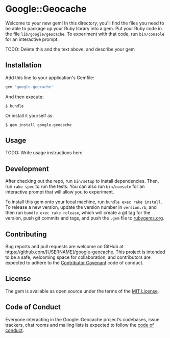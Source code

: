 # Google::Geocache

Welcome to your new gem! In this directory, you'll find the files you need to be able to package up your Ruby library into a gem. Put your Ruby code in the file `lib/google/geocache`. To experiment with that code, run `bin/console` for an interactive prompt.

TODO: Delete this and the text above, and describe your gem

## Installation

Add this line to your application's Gemfile:

```ruby
gem 'google-geocache'
```

And then execute:

    $ bundle

Or install it yourself as:

    $ gem install google-geocache

## Usage

TODO: Write usage instructions here

## Development

After checking out the repo, run `bin/setup` to install dependencies. Then, run `rake spec` to run the tests. You can also run `bin/console` for an interactive prompt that will allow you to experiment.

To install this gem onto your local machine, run `bundle exec rake install`. To release a new version, update the version number in `version.rb`, and then run `bundle exec rake release`, which will create a git tag for the version, push git commits and tags, and push the `.gem` file to [rubygems.org](https://rubygems.org).

## Contributing

Bug reports and pull requests are welcome on GitHub at https://github.com/[USERNAME]/google-geocache. This project is intended to be a safe, welcoming space for collaboration, and contributors are expected to adhere to the [Contributor Covenant](http://contributor-covenant.org) code of conduct.

## License

The gem is available as open source under the terms of the [MIT License](https://opensource.org/licenses/MIT).

## Code of Conduct

Everyone interacting in the Google::Geocache project’s codebases, issue trackers, chat rooms and mailing lists is expected to follow the [code of conduct](https://github.com/[USERNAME]/google-geocache/blob/master/CODE_OF_CONDUCT.md).
